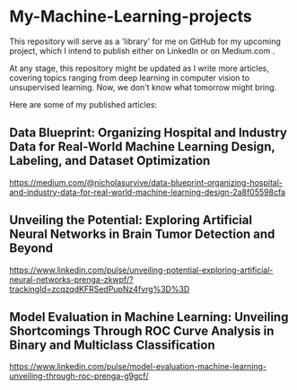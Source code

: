 # My-Machine-Learning-projects




This repository will serve as a 'library' for me on GitHub for my upcoming project, 
which I intend to publish either on LinkedIn or on Medium.com .

At any stage, this repository might be updated as I write more articles, 
covering topics ranging from deep learning in computer vision to 
unsupervised learning. Now, we don't know what tomorrow might bring.

Here are some of my published articles:

## Data Blueprint: Organizing Hospital and Industry Data for Real-World Machine Learning Design, Labeling, and Dataset Optimization
https://medium.com/@nicholasurvive/data-blueprint-organizing-hospital-and-industry-data-for-real-world-machine-learning-design-2a8f05598cfa

## Unveiling the Potential: Exploring Artificial Neural Networks in Brain Tumor Detection and Beyond
https://www.linkedin.com/pulse/unveiling-potential-exploring-artificial-neural-networks-prenga-zkwpf/?trackingId=zcqzqdKFRSedPupNz4fvrg%3D%3D


## Model Evaluation in Machine Learning: Unveiling Shortcomings Through ROC Curve Analysis in Binary and Multiclass Classification

https://www.linkedin.com/pulse/model-evaluation-machine-learning-unveiling-through-roc-prenga-g9gcf/